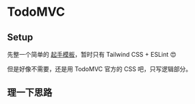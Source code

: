 # TodoMVC

## Setup

先整一个简单的 [起手模板](https://github.com/mancuoj/at)，暂时只有 Tailwind CSS + ESLint 😍

但是好像不需要，还是用 TodoMVC 官方的 CSS 吧，只写逻辑部分。

## 理一下思路

